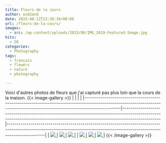 ```yaml
---
title: Fleurs de la cours
author: end2end
date: 2015-08-12T23:38:36+00:00
url: /fleurs-de-la-cours/
images:
  - src: /wp-content/uploads/2015/08/IMG_2619-Featured-Image.jpg
hits:
  - 20
categories:
  - Photography
tags:
  - français
  - flowers
  - nature
  - photography

---
```

Voici d'autres photos de fleurs que j'ai capturé pas plus loin que la cours de la maison.
{{< image-gallery >}}
| <!-- -->                                                                                                                                                                     | <!-- -->                                                                                                                                                                      | <!-- -->                                                                                                                                                                      |
|------------------------------------------------------------------------------------------------------------------------------------------------------------------------------|-------------------------------------------------------------------------------------------------------------------------------------------------------------------------------|-------------------------------------------------------------------------------------------------------------------------------------------------------------------------------|
| [ ![](/wp-content/uploads/2015/08/IMG_2611_LR5-300x200.jpg) ](https://www.flickr.com/photos/154618444@N05/36860986414/in/album-72157687616715024/) | [ ![](/wp-content/uploads/2015/08/IMG_2619_LR5-300x200.jpg) ](https://www.flickr.com/photos/154618444@N05/23719009398/in/album-72157687616715024/)  | [ ![](/wp-content/uploads/2015/08/IMG_2624_LR5-200x300.jpg) ](https://www.flickr.com/photos/154618444@N05/36860982644/in/album-72157687616715024/)  |
| [ ![](/wp-content/uploads/2015/08/IMG_2637_LR5-300x200.jpg) ](https://www.flickr.com/photos/154618444@N05/23719006978/in/album-72157687616715024/) | [ ![](/wp-content/uploads/2015/08/IMG_2821_e2ez-300x200.jpg) ](https://www.flickr.com/photos/154618444@N05/37320179020/in/album-72157687616715024/) | [ ![](/wp-content/uploads/2015/08/IMG_2943_e2ez-200x300.jpg) ](https://www.flickr.com/photos/154618444@N05/36868560994/in/album-72157687616715024/) |
{{< /image-gallery >}}
